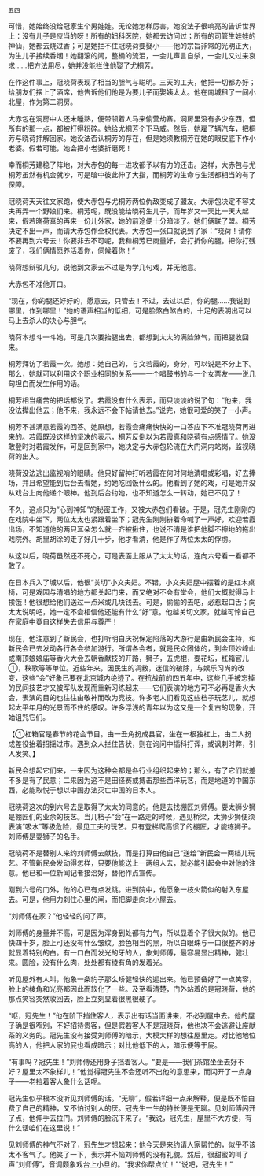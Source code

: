     五四 

   可惜，她始终没给冠家生个男娃娃。无论她怎样厉害，她没法子很响亮的告诉世界上：没有儿子是应当的呀！所有的妇科医院，她都去访问过；所有的司管生娃娃的神仙，她都去烧过香；可是她拦不住冠晓荷要娶小——他的宗旨非常的光明正大，为生儿子接续香烟！她翻滚的闹，整桶的流泪，一会儿声言自杀，一会儿又过来哀求……把方法用尽，她并没能拦住他娶了尤桐芳。

   在作这件事上，冠晓荷表现了相当的胆气与聪明。三天的工夫，他把一切都办好；给朋友们摆上了酒席，他告诉他们他是为要儿子而娶姨太太。他在南城租了一间小北屋，作为第二洞房。

   大赤包在洞房中人还未睡熟，便带领着人马来偷营劫寨。洞房里没有多少东西，但所有的那一点，都被打得粉碎。她给尤桐芳个下马威。然后，她雇了辆汽车，把桐芳与晓荷押解回家。她没法否认桐芳的存在，但是她须教桐芳在她的眼皮底下作小老婆。假若可能，她会把小老婆折磨死！

   幸而桐芳建稳了阵地，对大赤包的每一进攻都予以有力的还击。这样，大赤包与尤桐芳虽然有机会就吵，可是暗中彼此伸了大指，而桐芳的生命与生活都相当的有了保障。

   冠晓荷天天往文家跑，使大赤包与尤桐芳两位仇敌变成了盟友。大赤包决定不容丈夫再弄一个野娘们来。桐芳呢，既没能给晓荷生儿子，而年岁又一天比一天大起来，假若晓荷真的再来一份儿外家，她的前途便十分暗淡了。她们俩联了盟。桐芳决定不出一声，而请大赤包作全权代表。大赤包一张口就说到了家：“晓荷！请你不要再到六号去！你要非去不可呢，我和桐芳已商量好，会打折你的腿。把你打残废了，我们俩情愿养活着你，伺候着你！”

   晓荷想辩驳几句，说他到文家去不过是为学几句戏，并无他意。

   大赤包不准他开口。

   “现在，你的腿还好好的，愿意去，只管去！不过，去过以后，你的腿……我说到哪里，作到哪里！”她的语声相当的低细，可是脸煞白煞白的，十足的表明出可以马上去杀人的决心与胆气。

   晓荷本想斗一斗她，可是几次要抬腿出去，都想到太太的满脸煞气，而把腿收回来。

   桐芳拜访了若霞一次。她想：她自己的，与文若霞的，身分，可以说是不分上下。那么，她就可以利用这个职业相同的关系——一个唱鼓书的与一个女票友——说几句坦白而发生作用的话。

   桐芳相当痛苦的把话都说了。若霞没有什么表示，而只淡淡的说了句：“他来，我没法撵出他去；他不来，我永远不会下帖请他去。”说完，她很可爱的笑了一小声。

   桐芳不甚满意若霞的回答。她原想，若霞会痛痛快快的一口答应下不准冠晓荷再进来的。若霞既没这样的坚决的表示，桐芳反倒以为若霞真和晓荷有点感情了。她没敢登时对若霞发作，可是回到家中，她决定与大赤包轮流在大门洞内站岗，监视晓荷的出入。

   晓荷没法逃出监视哨的眼睛。他只好留神打听若霞在何时何地清唱或彩唱，好去捧场，并且希望能到后台去看她，约她吃回饭什么的。他看到了她的戏，可是她并没从戏台上向他递个眼神。他到后台约她，也不知道怎么一转动，她已不见了！

   不久，这点只为“心到神知”的秘密工作，又被大赤包们看破。于是，冠先生刚刚的在戏院中坐下，两位太太也紧跟着坐下；冠先生刚刚拚着命喊了一声好，欢迎若霞出场，不知道他的两只耳朵怎么就一齐被揪住，也说不清是谁把他脚不擦地的拖出戏院外。胡里胡涂的走了好几十步，他才看清，他是作了两位太太的俘虏。

   从这以后，晓荷虽然还不死心，可是表面上服从了太太的话，连向六号看一看都不敢了。

   在日本兵入了城以后，他很“关切”小文夫妇。不错，小文夫妇屋中摆着的是红木桌椅，可是戏园与清唱的地方都关起门来，而又绝对不会有堂会，他们大概就得马上挨饿！他很想给他们送过一点米或几块钱去。可是，偷偷的去吧，必惹起口舌；向太太说明吧，她一定不会相信他还能有什么“好”意。他越关切文家，就越可怜自己在家庭中竟自这样失去信用与尊严！

   现在，他注意到了新民会，也打听明白庆祝保定陷落的大游行是由新民会主持，和新民会已去发动各行各会参加游行。所谓各会者，就是民众团体的，到金顶妙峰山或南顶娘娘庙等香火大会去朝香献技的开路，狮子，五虎棍，耍花坛，杠箱官儿①，秧歌等等单位。近些年来，因民生的凋敝，迷信的破除，与娱乐习尚的改变，这些“会”好象已要在北京城内绝迹了。在抗战前的四五年中，这些几乎被忘掉的民间技艺才又被军队发现而重新习练起来——它们表演的地方可不必再是香火大会，表演的目的也往往由敬神而改为竞技。许多老人们看见这些档子玩艺儿，就想起太平年月的光景而不住的感叹。许多浮浅的青年以为这又是一个复古的现象，开始诅咒它们。

   【①杠箱官是春节的花会节目。由一丑角扮成县官，坐在一根独杠上，由二人扮成差役抬着招摇过市。遇到众人拦住告状，则在询问中插科打诨，或讽刺时弊，引人发笑。】

   新民会想起它们来，一来因为这种会都是各行业组织起来的；那么，有了它们就差不多是有了民意；二来因为这不是田径赛或搏击那些西洋玩艺，而是地道的中国东西，必能取悦于想以中国办法灭亡中国的日本人。

   冠晓荷这次的到六号去是取得了太太的同意的。他是去找棚匠刘师傅。耍太狮少狮是棚匠们的业余的技艺。当几档子“会”在一路走的时候，遇见桥梁，太狮少狮便须表演“吸水”等极危险，最见工夫的玩艺。只有登梯爬高惯了的棚匠，才能练狮子。刘师傅是耍狮子的名手。

   冠晓荷不是替别人来约刘师傅去献技，而是打算由他自己“送给”新民会一两档儿玩艺。不管新民会发动得怎样，只要他能送上一两组人去，就必能引起会中对他的注意。他已和一位新闻记者接洽好，替他作点宣传。

   刚到六号的门外，他的心已有点发跳。进到院中，他愿象一枝火箭似的射入东屋去。可是，他用力刹住心里的闸，而把脚走向北小屋去。

   “刘师傅在家？”他轻轻的问了声。

   刘师傅的身量并不高，可是因为浑身到处都有力气，所以显着个子很大似的。他已快四十岁，脸上可还没有什么皱纹。脸色相当的黑，所以白眼珠与一口很整齐的牙就显着特别的白。有一口白而发光的牙的人，象刘师傅，最容易显出精神，健壮来。圆脸，没有什么肉，处处都有棱有角的发着光。

   听见屋外有人叫，他象一条豹子那么矫健轻快的迎出来。他已预备好了一点笑容，脸上的棱角和光亮都因此而软化了一些。及至看清楚，门外站着的是冠晓荷，他的那点笑容突然收回去，脸上立刻显着很黑很硬了。

   “呕，冠先生！”他在阶下挡住客人，表示出有话当面讲来，不必到屋中去。他的屋子确是很窄别，不好招待贵客，但是假若客人不是冠晓荷，他也决不会逃避让座献茶的义务的。冠先生没有接受刘师傅的暗示，大模大样的想往屋里走。对比他地位高的人，他把人家的屁也看成暗示；对比他低下的人，暗示便等于屁。

   “有事吗？冠先生！”刘师傅还用身子挡着客人。“要是——我们茶馆坐坐去好不好？屋里太不象样儿！”他觉得冠先生不会还听不出他的意思来，而闪开了一点身子——老挡着客人象什么话呢。

   冠先生似乎根本没听见刘师傅的话。“无聊”，假若详细一点来解释，便是既不怕白费了自己的精神，又不怕讨别人的厌。冠先生一生的特长便是无聊。见刘师傅闪开了点，他伸手去拉门。刘师傅的脸沉下来了。“我说，冠先生，屋里不大方便，有什么话咱们在这里说！”

   见刘师傅的神气不对了，冠先生才想起来：他今天是来约请人家帮忙的，似乎不该太不客气了。他笑了一下，表示并不恼刘师傅的没有礼貌。然后，很甜蜜的叫了声“刘师傅”，音调颇象戏台上小旦的。“我求你帮点忙！”“说吧，冠先生！”

